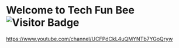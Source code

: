 # Welcome to Tech Fun Bee <img alt="Visitor Badge" src="https://visitor-badge.feriirawann.repl.co?username=Tech-Fun-Bee&repo=.github&label=VISITS&style=plastic&color=%23457BFF&contentType=svg">

https://www.youtube.com/channel/UCFPdCkL4uQMYNTb7YGoQryw
